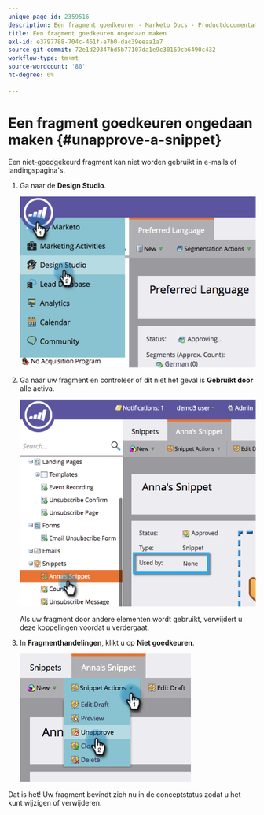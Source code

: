 ```yaml
---
unique-page-id: 2359516
description: Een fragment goedkeuren - Marketo Docs - Productdocumentatie
title: Een fragment goedkeuren ongedaan maken
exl-id: e3797788-704c-461f-a7b0-dac39eeaa1a7
source-git-commit: 72e1d29347bd5b77107da1e9c30169cb6490c432
workflow-type: tm+mt
source-wordcount: '80'
ht-degree: 0%

---
```


# Een fragment goedkeuren ongedaan maken {#unapprove-a-snippet}

Een niet-goedgekeurd fragment kan niet worden gebruikt in e-mails of landingspagina&#39;s.

1. Ga naar de **Design Studio**.

   ![](assets/image2014-9-16-10-3a41-3a18.png)

1. Ga naar uw fragment en controleer of dit niet het geval is **Gebruikt door** alle activa.

   ![](assets/image2014-9-16-10-3a41-3a27.png)

   Als uw fragment door andere elementen wordt gebruikt, verwijdert u deze koppelingen voordat u verdergaat.

1. In **Fragmenthandelingen**, klikt u op **Niet goedkeuren**.

   ![](assets/image2014-9-16-10-3a41-3a54.png)

Dat is het! Uw fragment bevindt zich nu in de conceptstatus zodat u het kunt wijzigen of verwijderen.
